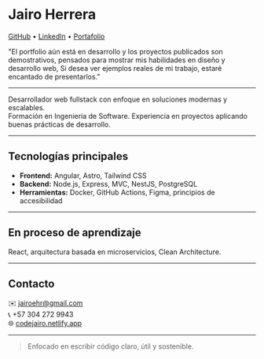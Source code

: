 # Jairo Herrera

[GitHub](https://github.com/codejairo) • [LinkedIn](https://linkedin.com/in/codejairo) • [Portafolio](https://codejairo.netlify.app/) 

"El portfolio aún está en desarrollo y los proyectos publicados son demostrativos, pensados para mostrar mis habilidades en diseño y desarrollo web, Si desea ver ejemplos reales de mi trabajo, estaré encantado de presentarlos."

---

Desarrollador web fullstack con enfoque en soluciones modernas y escalables.  
Formación en Ingeniería de Software. Experiencia en proyectos aplicando buenas prácticas de desarrollo.

---

## Tecnologías principales

- **Frontend:** Angular, Astro, Tailwind CSS  
- **Backend:** Node.js, Express, MVC, NestJS, PostgreSQL  
- **Herramientas:** Docker, GitHub Actions, Figma, principios de accesibilidad  

---

## En proceso de aprendizaje

React, arquitectura basada en microservicios, Clean Architecture.

---

## Contacto

✉️ [jairoehr@gmail.com](mailto:jairoehr@gmail.com)  
📞 +57 304 272 9943  
🌐 [codejairo.netlify.app](https://codejairo.netlify.app/)

---

>Enfocado en escribir código claro, útil y sostenible.

